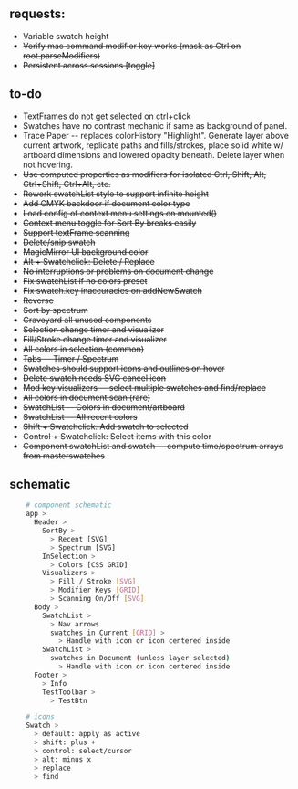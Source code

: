 ## requests:

* Variable swatch height
* ~~Verify mac command modifier key works (mask as Ctrl on root.parseModifiers)~~
* ~~Persistent across sessions [toggle]~~

## to-do

* TextFrames do not get selected on ctrl+click
* Swatches have no contrast mechanic if same as background of panel.
* Trace Paper -- replaces colorHistory "Highlight". Generate layer above current artwork, replicate paths and fills/strokes, place solid white w/ artboard dimensions and lowered opacity beneath. Delete layer when not hovering.
* ~~Use computed properties as modifiers for isolated Ctrl, Shift, Alt, Ctrl+Shift, Ctrl+Alt, etc.~~
* ~~Rework swatchList style to support infinite height~~
* ~~Add CMYK backdoor if document color type~~
* ~~Load config of context menu settings on mounted()~~
* ~~Context menu toggle for Sort By breaks easily~~
* ~~Support textFrame scanning~~
* ~~Delete/snip swatch~~
* ~~MagicMirror UI background color~~
* ~~Alt + Swatchclick: Delete / Replace~~
* ~~No interruptions or problems on document change~~
* ~~Fix swatchList if no colors preset~~
* ~~Fix swatch.key inaccuracies on addNewSwatch~~
* ~~Reverse~~
* ~~Sort by spectrum~~
* ~~Graveyard all unused components~~
* ~~Selection change timer and visualizer~~
* ~~Fill/Stroke change timer and visualizer~~
* ~~All colors in selection (common)~~
* ~~Tabs -- Timer / Spectrum~~
* ~~Swatches should support icons and outlines on hover~~
* ~~Delete swatch needs SVG cancel icon~~
* ~~Mod key visualizers -- select multiple swatches and find/replace~~
* ~~All colors in document scan (rare)~~
* ~~SwatchList -- Colors in document/artboard~~
* ~~SwatchList -- All recent colors~~
* ~~Shift + Swatchclick: Add swatch to selected~~
* ~~Control + Swatchclick: Select items with this color~~
* ~~Component swatchList and swatch -- compute time/spectrum arrays from masterswatches~~


## schematic

```bash
    # component schematic
    app >
      Header >
        SortBy >
          > Recent [SVG]
          > Spectrum [SVG]
        InSelection >
          > Colors [CSS GRID]
        Visualizers >
          > Fill / Stroke [SVG]
          > Modifier Keys [GRID]
          > Scanning On/Off [SVG]
      Body >
        SwatchList >
          > Nav arrows
          swatches in Current [GRID] >
            > Handle with icon or icon centered inside
        SwatchList >
          swatches in Document (unless layer selected)
            > Handle with icon or icon centered inside
      Footer >
        > Info
        TestToolbar >
          > TestBtn

    # icons
    Swatch >
      > default: apply as active
      > shift: plus +
      > control: select/cursor
      > alt: minus x
      > replace
      > find
```
